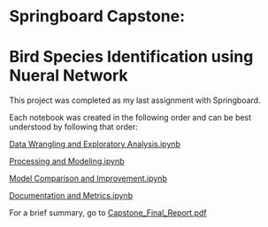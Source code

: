 # Springboard Capstone:
# Bird Species Identification using Nueral Network

This project was completed as my last assignment with Springboard.

Each notebook was created in the following order and can be best understood by following that order:

[Data Wrangling and Exploratory Analysis.ipynb](https://github.com/NickLamm/SpringboardCapstoneFinal/blob/main/Data%20Wrangling%20and%20Exploratory%20Analysis.ipynb)

[Processing and Modeling.ipynb](https://github.com/NickLamm/SpringboardCapstoneFinal/blob/main/Processing%20and%20Modeling.ipynb)

[Model Comparison and Improvement.ipynb](https://github.com/NickLamm/SpringboardCapstoneFinal/blob/main/Model%20Comparison%20and%20Improvement.ipynb)

[Documentation and Metrics.ipynb](https://github.com/NickLamm/SpringboardCapstoneFinal/blob/main/Documentation%20and%20Metrics.ipynb)

For a brief summary, go to [Capstone_Final_Report.pdf](https://github.com/NickLamm/SpringboardCapstoneFinal/blob/main/Capstone_Final_Report.pdf)
